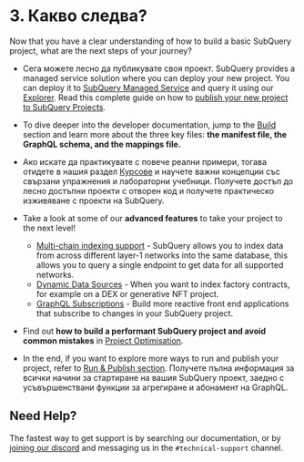 # 3. Какво следва?

Now that you have a clear understanding of how to build a basic SubQuery project, what are the next steps of your journey?

- Сега можете лесно да публикувате своя проект. SubQuery provides a managed service solution where you can deploy your new project. You can deploy it to [SubQuery Managed Service](https://managedservice.subquery.network) and query it using our [Explorer](https://explorer.subquery.network). Read this complete guide on how to [publish your new project to SubQuery Projects](../run_publish/publish.md).

- To dive deeper into the developer documentation, jump to the [Build ](../build/introduction.md) section and learn more about the three key files: **the manifest file, the GraphQL schema, and the mappings file.**

- Ако искате да практикувате с повече реални примери, тогава отидете в нашия раздел [Курсове](../academy/herocourse/welcome.md) и научете важни концепции със свързани упражнения и лабораторни учебници. Получете достъп до лесно достъпни проекти с отворен код и получете практическо изживяване с проекти на SubQuery.

- Take a look at some of our **advanced features** to take your project to the next level!

  - [Multi-chain indexing support](../build/multi-chain.md) - SubQuery allows you to index data from across different layer-1 networks into the same database, this allows you to query a single endpoint to get data for all supported networks.
  - [Dynamic Data Sources](../build/dynamicdatasources.md) - When you want to index factory contracts, for example on a DEX or generative NFT project.
  - [GraphQL Subscriptions](../run_publish/subscription.md) - Build more reactive front end applications that subscribe to changes in your SubQuery project.

- Find out **how to build a performant SubQuery project and avoid common mistakes** in [Project Optimisation](../build/optimisation.md).

- In the end, if you want to explore more ways to run and publish your project, refer to [Run & Publish section](../run_publish/run.md). Получете пълна информация за всички начини за стартиране на вашия SubQuery проект, заедно с усъвършенствани функции за агрегиране и абонамент на GraphQL.

## Need Help?

The fastest way to get support is by searching our documentation, or by [joining our discord](https://discord.com/invite/subquery) and messaging us in the `#technical-support` channel.
